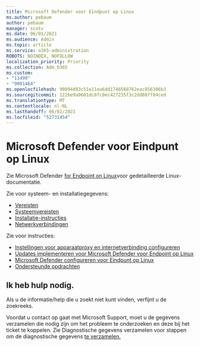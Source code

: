 ```yaml
---
title: Microsoft Defender voor Eindpunt op Linux
ms.author: pebaum
author: pebaum
manager: scotv
ms.date: 06/01/2021
ms.audience: Admin
ms.topic: article
ms.service: o365-administration
ROBOTS: NOINDEX, NOFOLLOW
localization_priority: Priority
ms.collection: Adm_O365
ms.custom:
- "11490"
- "9001464"
ms.openlocfilehash: 99894d83c51e11ea6dd1746568762eac856306b3
ms.sourcegitcommit: 1226e9a9601dc8fc8ec427235f3c2dd88ff84ced
ms.translationtype: MT
ms.contentlocale: nl-NL
ms.lasthandoff: 06/02/2021
ms.locfileid: "52731454"
---
```

# <a name="microsoft-defender-for-endpoint-on-linux"></a>Microsoft Defender voor Eindpunt op Linux

Zie Microsoft Defender [for Endpoint on Linux](/microsoft-365/security/defender-endpoint/microsoft-defender-endpoint-linux)voor gedetailleerde Linux-documentatie.

Zie voor systeem- en installatiegegevens:

- [Vereisten](/microsoft-365/security/defender-endpoint/microsoft-defender-endpoint-linux#prerequisites)
- [Systeemvereisten](/microsoft-365/security/defender-endpoint/microsoft-defender-endpoint-linux#system-requirements)
- [Installatie-instructies](/microsoft-365/security/defender-endpoint/microsoft-defender-endpoint-linux#installation-instructions)
- [Netwerkverbindingen](/microsoft-365/security/defender-endpoint/microsoft-defender-endpoint-linux#network-connections)

Zie voor instructies:

- [Instellingen voor apparaatproxy en internetverbinding configureren](/microsoft-365/security/defender-endpoint/configure-proxy-internet#enable-access-to-microsoft-defender-atp-service-urls-in-the-proxy-server)
- [Updates implementeren voor Microsoft Defender voor Endpoint op Linux](/microsoft-365/security/defender-endpoint/linux-updates)
- [Microsoft Defender configureren voor Eindpunt op Linux](/microsoft-365/security/defender-endpoint/microsoft-defender-endpoint-linux#how-to-configure-microsoft-defender-for-endpoint-on-linux)
- [Ondersteunde opdrachten](/microsoft-365/security/defender-endpoint/linux-resources#supported-commands)

## <a name="i-need-help"></a>Ik heb hulp nodig.

Als u de informatie/help die u zoekt niet kunt vinden, verfijnt u de zoekreeks.

Voordat u contact op gaat met Microsoft Support, moet u de gegevens verzamelen die nodig zijn om het probleem te onderzoeken en deze bij het ticket te koppelen. Zie Diagnostische gegevens verzamelen voor stappen om de diagnostische gegevens [te verzamelen.](/microsoft-365/security/defender-endpoint/linux-resources#collect-diagnostic-information)